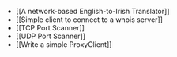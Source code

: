 * [[A network-based English-to-Irish Translator]]
* [[Simple client to connect to a whois server]]
* [[TCP Port Scanner]]
* [[UDP Port Scanner]]
* [[Write a simple ProxyClient]]